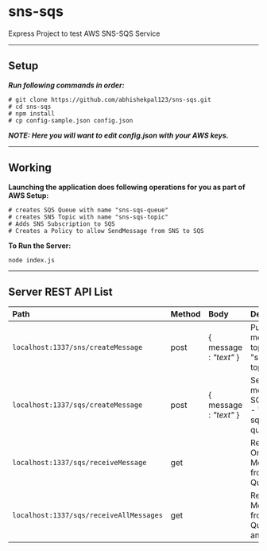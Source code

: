 # sns-sqs
Express Project to test AWS SNS-SQS Service
***
## Setup
***Run following commands in order:***
```
# git clone https://github.com/abhishekpal123/sns-sqs.git
# cd sns-sqs
# npm install
# cp config-sample.json config.json
```
***NOTE: Here you will want to edit config.json with your AWS keys.***

***
## Working

**Launching the application does following operations for you as part of AWS Setup:**
```
# creates SQS Queue with name "sns-sqs-queue"
# creates SNS Topic with name "sns-sqs-topic" 
# Adds SNS Subscription to SQS
# Creates a Policy to allow SendMessage from SNS to SQS
````
**To Run the Server:**
```
node index.js
```
***
## Server REST API List

| Path | Method | Body | Description |
| :----|:----|:----|:-----|
| `localhost:1337/sns/createMessage`   | post | { message : _"text"_ } | Publishes a message in topic - "sns-sqs-topic" |
| `localhost:1337/sqs/createMessage`   | post | { message : _"text"_ } | Sends a message to SQS queue - "sns-sqs-queue" |
| `localhost:1337/sqs/receiveMessage`   | get | | Receive One Message from SQS Queue |
| `localhost:1337/sqs/receiveAllMessages`   | get | | Receive all Messages from SQS Queue as an Array |
